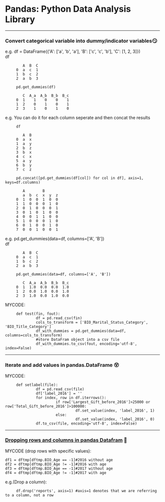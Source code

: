 # Pandas: Python Data Analysis Library
****
### Convert categorical variable into dummy/indicator variables:smirk:
e.g.
         df = DataFrame({'A': ['a', 'b', 'a'], 'B': ['c', 'c', 'b'], 'C': [1, 2, 3]})  
         df

            A  B  C
         0  a  c  1
         1  b  c  2
         2  a  b  3

         pd.get_dummies(df)

            C  A_a  A_b  B_b  B_c
         0  1    1    0    0    1
         1  2    0    1    0    1
         2  3    1    0    1    0


e.g. You can do it for each column seperate and then concat the results
         
         df
         
            A  B
         0  a  x
         1  a  y
         2  b  z
         3  b  x
         4  c  x
         5  a  y
         6  b  y
         7  c  z

         pd.concat([pd.get_dummies(df[col]) for col in df], axis=1, keys=df.columns)

            A        B      
            a  b  c  x  y  z
         0  1  0  0  1  0  0
         1  1  0  0  0  1  0
         2  0  1  0  0  0  1
         3  0  1  0  1  0  0
         4  0  0  1  1  0  0
         5  1  0  0  0  1  0
         6  0  1  0  0  1  0
         7  0  0  1  0  0  1


e.g.
         pd.get_dummies(data=df, columns=['A', 'B'])  
         df
         
            A  B  C
         0  a  c  1
         1  b  c  2
         2  a  b  3

         pd.get_dummies(data=df, columns=['A', 'B'])
         
            C  A_a  A_b  B_b  B_c
         0  1  1.0  0.0  0.0  1.0
         1  2  0.0  1.0  0.0  1.0
         2  3  1.0  0.0  1.0  0.0

MYCODE:

         def test(fin, fout):
                  df = pd.read_csv(fin)
                  cols_to_transform = ['BIO_Marital_Status_Category', 'BIO_Title_Category']
                  df_with_dummies = pd.get_dummies(data=df, columns=cols_to_transform)
                  #store DataFram object into a csv file
                  df_with_dummies.to_csv(fout, encoding='utf-8', index=False) 


            
****
### Iterate and add values in pandas.DataFrame :dizzy_face:

MYCODE:

         def setlabel(file):
                  df = pd.read_csv(file)
                  df['label_2016'] = ''
                  for index, row in df.iterrows():
                           if row['Largest_Gift_before_2016']>25000 or row['Total_Gift_before_2016']>100000:
                                    df.set_value(index, 'label_2016', 1)
                           else:
                                    df.set_value(index, 'label_2016', 0)
                  df.to_csv(file, encoding='utf-8', index=False)

****
### [Dropping rows and columns in pandas Datafram](https://chrisalbon.com/python/data_wrangling/pandas_dropping_column_and_rows/) :feet:

MYCODE (drop rows with specific values):

	df1 = dftmp[dftmp.BIO_Age == -1]#2016 without age
	df2 = dftmp[dftmp.BIO_Age != -1]#2016 with age
	df3 = dftmp[dftmp.BIO_Age == -1]#2017 without age
	df4 = dftmp[dftmp.BIO_Age != -1]#2017 with age
         
e.g.(Drop a column):

         df.drop('reports', axis=1) #axis=1 denotes that we are referring to a column, not a row


